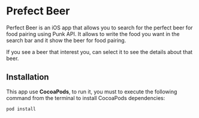 # Prefect Beer

Perfect Beer is an iOS app that allows you to search for the perfect beer for food pairing using Punk API. It allows to write the food you want in the search bar and it show the beer for food pairing.

If you see a beer that interest you, can select it to see the details about that beer.

## Installation

This app use **CocoaPods**, to run it, you must to execute the following command from the terminal to install CocoaPods dependencies:

`pod install`